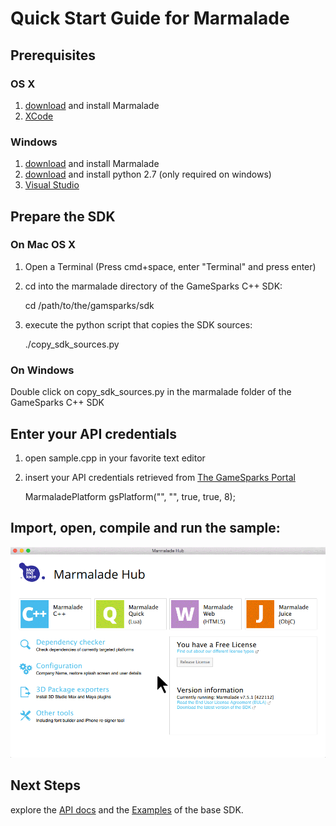 # Quick Start Guide for Marmalade

## Prerequisites

### OS X

1. [download](https://www.madewithmarmalade.com/) and install Marmalade
2. [XCode](https://developer.apple.com/xcode/downloads/)

### Windows

1. [download](https://www.madewithmarmalade.com/) and install Marmalade
2. [download](https://www.python.org/downloads/) and install python 2.7 (only required on windows)
3. [Visual Studio](http://www.visualstudio.com/downloads/download-visual-studio-vs.aspx)


## Prepare the SDK

### On Mac OS X
1. Open a Terminal (Press cmd+space, enter "Terminal" and press enter)
2. cd into the marmalade directory of the GameSparks C++ SDK:
	
    cd /path/to/the/gamsparks/sdk

3. execute the python script that copies the SDK sources:

    ./copy_sdk_sources.py


### On Windows

Double click on copy_sdk_sources.py in the marmalade folder of the GameSparks C++ SDK

## Enter your API credentials

1. open sample.cpp in your favorite text editor
2. insert your API credentials retrieved from [The GameSparks Portal](http://portal.gamesparks.net/)

	MarmaladePlatform gsPlatform("<GameSparks Api Key>", "<GameSparks Api Secret>", true, true, 8);


## Import, open, compile and run the sample:

![Marmalade Start Screen](images/marmalade.gif)

## Next Steps

explore the [API docs](./annotated.html) and the [Examples](./examples.html) of the base SDK.
